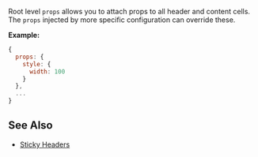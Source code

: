 Root level `props` allows you to attach props to all header and content cells. The `props` injected by more specific configuration can override these.

**Example:**

```javascript
{
  props: {
    style: {
      width: 100
    }
  },
  ...
}
```

## See Also

* [Sticky Headers](/examples/sticky-headers)
